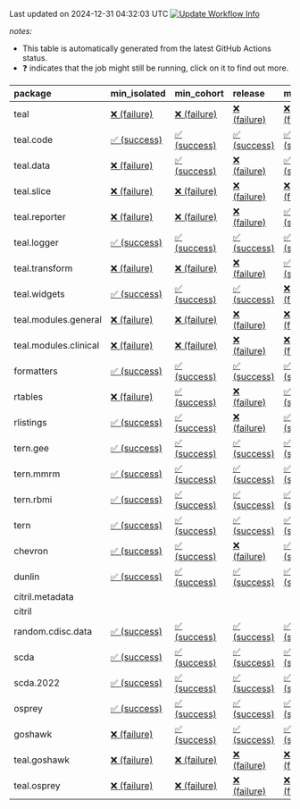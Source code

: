 Last updated on 2024-12-31 04:32:03 UTC [![Update Workflow
Info](https://github.com/averissimo/verdepcheck-status/actions/workflows/update.yaml/badge.svg)](https://github.com/averissimo/verdepcheck-status/actions/workflows/update.yaml)

*notes:*

-   This table is automatically generated from the latest GitHub Actions
    status.
-   ❓ indicates that the job might still be running, click on it to
    find out more.

<table>
<colgroup>
<col style="width: 4%" />
<col style="width: 23%" />
<col style="width: 23%" />
<col style="width: 23%" />
<col style="width: 23%" />
</colgroup>
<thead>
<tr class="header">
<th style="text-align: left;">package</th>
<th style="text-align: left;">min_isolated</th>
<th style="text-align: left;">min_cohort</th>
<th style="text-align: left;">release</th>
<th style="text-align: left;">max</th>
</tr>
</thead>
<tbody>
<tr class="odd">
<td style="text-align: left;">teal</td>
<td
style="text-align: left;"><a href="https://github.com/insightsengineering/teal/actions/runs/12532230219/job/34950744116">❌
(failure)</a></td>
<td
style="text-align: left;"><a href="https://github.com/insightsengineering/teal/actions/runs/12532230219/job/34950744008">❌
(failure)</a></td>
<td
style="text-align: left;"><a href="https://github.com/insightsengineering/teal/actions/runs/12532230219/job/34950744214">❌
(failure)</a></td>
<td
style="text-align: left;"><a href="https://github.com/insightsengineering/teal/actions/runs/12532230219/job/34950743911">❌
(failure)</a></td>
</tr>
<tr class="even">
<td style="text-align: left;">teal.code</td>
<td
style="text-align: left;"><a href="https://github.com/insightsengineering/teal.code/actions/runs/12532241545/job/34950765548">✅
(success)</a></td>
<td
style="text-align: left;"><a href="https://github.com/insightsengineering/teal.code/actions/runs/12532241545/job/34950765421">✅
(success)</a></td>
<td
style="text-align: left;"><a href="https://github.com/insightsengineering/teal.code/actions/runs/12532241545/job/34950765687">✅
(success)</a></td>
<td
style="text-align: left;"><a href="https://github.com/insightsengineering/teal.code/actions/runs/12532241545/job/34950765300">✅
(success)</a></td>
</tr>
<tr class="odd">
<td style="text-align: left;">teal.data</td>
<td
style="text-align: left;"><a href="https://github.com/insightsengineering/teal.data/actions/runs/12532231366/job/34950746107">❌
(failure)</a></td>
<td
style="text-align: left;"><a href="https://github.com/insightsengineering/teal.data/actions/runs/12532231366/job/34950745858">✅
(success)</a></td>
<td
style="text-align: left;"><a href="https://github.com/insightsengineering/teal.data/actions/runs/12532231366/job/34950746224">❌
(failure)</a></td>
<td
style="text-align: left;"><a href="https://github.com/insightsengineering/teal.data/actions/runs/12532231366/job/34950745995">✅
(success)</a></td>
</tr>
<tr class="even">
<td style="text-align: left;">teal.slice</td>
<td
style="text-align: left;"><a href="https://github.com/insightsengineering/teal.slice/actions/runs/12532236004/job/34950754884">❌
(failure)</a></td>
<td
style="text-align: left;"><a href="https://github.com/insightsengineering/teal.slice/actions/runs/12532236004/job/34950754675">❌
(failure)</a></td>
<td
style="text-align: left;"><a href="https://github.com/insightsengineering/teal.slice/actions/runs/12532236004/job/34950754994">❌
(failure)</a></td>
<td
style="text-align: left;"><a href="https://github.com/insightsengineering/teal.slice/actions/runs/12532236004/job/34950754776">❌
(failure)</a></td>
</tr>
<tr class="odd">
<td style="text-align: left;">teal.reporter</td>
<td
style="text-align: left;"><a href="https://github.com/insightsengineering/teal.reporter/actions/runs/12532233489/job/34950749739">❌
(failure)</a></td>
<td
style="text-align: left;"><a href="https://github.com/insightsengineering/teal.reporter/actions/runs/12532233489/job/34950749531">❌
(failure)</a></td>
<td
style="text-align: left;"><a href="https://github.com/insightsengineering/teal.reporter/actions/runs/12532233489/job/34950749817">❌
(failure)</a></td>
<td
style="text-align: left;"><a href="https://github.com/insightsengineering/teal.reporter/actions/runs/12532233489/job/34950749629">✅
(success)</a></td>
</tr>
<tr class="even">
<td style="text-align: left;">teal.logger</td>
<td
style="text-align: left;"><a href="https://github.com/insightsengineering/teal.logger/actions/runs/12532230445/job/34950744487">✅
(success)</a></td>
<td
style="text-align: left;"><a href="https://github.com/insightsengineering/teal.logger/actions/runs/12532230445/job/34950744289">✅
(success)</a></td>
<td
style="text-align: left;"><a href="https://github.com/insightsengineering/teal.logger/actions/runs/12532230445/job/34950744574">✅
(success)</a></td>
<td
style="text-align: left;"><a href="https://github.com/insightsengineering/teal.logger/actions/runs/12532230445/job/34950744388">✅
(success)</a></td>
</tr>
<tr class="odd">
<td style="text-align: left;">teal.transform</td>
<td
style="text-align: left;"><a href="https://github.com/insightsengineering/teal.transform/actions/runs/12532235103/job/34950753335">❌
(failure)</a></td>
<td
style="text-align: left;"><a href="https://github.com/insightsengineering/teal.transform/actions/runs/12532235103/job/34950753196">❌
(failure)</a></td>
<td
style="text-align: left;"><a href="https://github.com/insightsengineering/teal.transform/actions/runs/12532235103/job/34950753401">❌
(failure)</a></td>
<td
style="text-align: left;"><a href="https://github.com/insightsengineering/teal.transform/actions/runs/12532235103/job/34950753263">✅
(success)</a></td>
</tr>
<tr class="even">
<td style="text-align: left;">teal.widgets</td>
<td
style="text-align: left;"><a href="https://github.com/insightsengineering/teal.widgets/actions/runs/12532246429/job/34950774781">✅
(success)</a></td>
<td
style="text-align: left;"><a href="https://github.com/insightsengineering/teal.widgets/actions/runs/12532246429/job/34950774454">✅
(success)</a></td>
<td
style="text-align: left;"><a href="https://github.com/insightsengineering/teal.widgets/actions/runs/12532246429/job/34950774687">✅
(success)</a></td>
<td
style="text-align: left;"><a href="https://github.com/insightsengineering/teal.widgets/actions/runs/12532246429/job/34950774578">❌
(failure)</a></td>
</tr>
<tr class="odd">
<td style="text-align: left;">teal.modules.general</td>
<td
style="text-align: left;"><a href="https://github.com/insightsengineering/teal.modules.general/actions/runs/12532230265/job/34950744023">❌
(failure)</a></td>
<td
style="text-align: left;"><a href="https://github.com/insightsengineering/teal.modules.general/actions/runs/12532230265/job/34950744094">❌
(failure)</a></td>
<td
style="text-align: left;"><a href="https://github.com/insightsengineering/teal.modules.general/actions/runs/12532230265/job/34950744201">❌
(failure)</a></td>
<td
style="text-align: left;"><a href="https://github.com/insightsengineering/teal.modules.general/actions/runs/12532230265/job/34950743939">❌
(failure)</a></td>
</tr>
<tr class="even">
<td style="text-align: left;">teal.modules.clinical</td>
<td
style="text-align: left;"><a href="https://github.com/insightsengineering/teal.modules.clinical/actions/runs/12532240217/job/34950763251">❌
(failure)</a></td>
<td
style="text-align: left;"><a href="https://github.com/insightsengineering/teal.modules.clinical/actions/runs/12532240217/job/34950763153">❌
(failure)</a></td>
<td
style="text-align: left;"><a href="https://github.com/insightsengineering/teal.modules.clinical/actions/runs/12532240217/job/34950763347">❌
(failure)</a></td>
<td
style="text-align: left;"><a href="https://github.com/insightsengineering/teal.modules.clinical/actions/runs/12532240217/job/34950763053">❌
(failure)</a></td>
</tr>
<tr class="odd">
<td style="text-align: left;">formatters</td>
<td
style="text-align: left;"><a href="https://github.com/insightsengineering/formatters/actions/runs/12532237840/job/34950757636">✅
(success)</a></td>
<td
style="text-align: left;"><a href="https://github.com/insightsengineering/formatters/actions/runs/12532237840/job/34950757536">✅
(success)</a></td>
<td
style="text-align: left;"><a href="https://github.com/insightsengineering/formatters/actions/runs/12532237840/job/34950757728">✅
(success)</a></td>
<td
style="text-align: left;"><a href="https://github.com/insightsengineering/formatters/actions/runs/12532237840/job/34950757848">✅
(success)</a></td>
</tr>
<tr class="even">
<td style="text-align: left;">rtables</td>
<td
style="text-align: left;"><a href="https://github.com/insightsengineering/rtables/actions/runs/12532230208/job/34950744038">❌
(failure)</a></td>
<td
style="text-align: left;"><a href="https://github.com/insightsengineering/rtables/actions/runs/12532230208/job/34950743855">✅
(success)</a></td>
<td
style="text-align: left;"><a href="https://github.com/insightsengineering/rtables/actions/runs/12532230208/job/34950744128">❌
(failure)</a></td>
<td
style="text-align: left;"><a href="https://github.com/insightsengineering/rtables/actions/runs/12532230208/job/34950743943">✅
(success)</a></td>
</tr>
<tr class="odd">
<td style="text-align: left;">rlistings</td>
<td
style="text-align: left;"><a href="https://github.com/insightsengineering/rlistings/actions/runs/12532232818/job/34950748402">✅
(success)</a></td>
<td
style="text-align: left;"><a href="https://github.com/insightsengineering/rlistings/actions/runs/12532232818/job/34950748329">✅
(success)</a></td>
<td
style="text-align: left;"><a href="https://github.com/insightsengineering/rlistings/actions/runs/12532232818/job/34950748503">❌
(failure)</a></td>
<td
style="text-align: left;"><a href="https://github.com/insightsengineering/rlistings/actions/runs/12532232818/job/34950748249">✅
(success)</a></td>
</tr>
<tr class="even">
<td style="text-align: left;">tern.gee</td>
<td
style="text-align: left;"><a href="https://github.com/insightsengineering/tern.gee/actions/runs/12532239989/job/34950762735">✅
(success)</a></td>
<td
style="text-align: left;"><a href="https://github.com/insightsengineering/tern.gee/actions/runs/12532239989/job/34950762556">✅
(success)</a></td>
<td
style="text-align: left;"><a href="https://github.com/insightsengineering/tern.gee/actions/runs/12532239989/job/34950762818">✅
(success)</a></td>
<td
style="text-align: left;"><a href="https://github.com/insightsengineering/tern.gee/actions/runs/12532239989/job/34950762630">✅
(success)</a></td>
</tr>
<tr class="odd">
<td style="text-align: left;">tern.mmrm</td>
<td
style="text-align: left;"><a href="https://github.com/insightsengineering/tern.mmrm/actions/runs/12532245586/job/34950773568">✅
(success)</a></td>
<td
style="text-align: left;"><a href="https://github.com/insightsengineering/tern.mmrm/actions/runs/12532245586/job/34950773476">✅
(success)</a></td>
<td
style="text-align: left;"><a href="https://github.com/insightsengineering/tern.mmrm/actions/runs/12532245586/job/34950773689">✅
(success)</a></td>
<td
style="text-align: left;"><a href="https://github.com/insightsengineering/tern.mmrm/actions/runs/12532245586/job/34950773368">✅
(success)</a></td>
</tr>
<tr class="even">
<td style="text-align: left;">tern.rbmi</td>
<td
style="text-align: left;"><a href="https://github.com/insightsengineering/tern.rbmi/actions/runs/12532237848/job/34950757764">✅
(success)</a></td>
<td
style="text-align: left;"><a href="https://github.com/insightsengineering/tern.rbmi/actions/runs/12532237848/job/34950757581">✅
(success)</a></td>
<td
style="text-align: left;"><a href="https://github.com/insightsengineering/tern.rbmi/actions/runs/12532237848/job/34950757857">✅
(success)</a></td>
<td
style="text-align: left;"><a href="https://github.com/insightsengineering/tern.rbmi/actions/runs/12532237848/job/34950757679">✅
(success)</a></td>
</tr>
<tr class="odd">
<td style="text-align: left;">tern</td>
<td
style="text-align: left;"><a href="https://github.com/insightsengineering/tern/actions/runs/12532233460/job/34950749651">✅
(success)</a></td>
<td
style="text-align: left;"><a href="https://github.com/insightsengineering/tern/actions/runs/12532233460/job/34950749536">✅
(success)</a></td>
<td
style="text-align: left;"><a href="https://github.com/insightsengineering/tern/actions/runs/12532233460/job/34950749741">✅
(success)</a></td>
<td
style="text-align: left;"><a href="https://github.com/insightsengineering/tern/actions/runs/12532233460/job/34950749423">✅
(success)</a></td>
</tr>
<tr class="even">
<td style="text-align: left;">chevron</td>
<td
style="text-align: left;"><a href="https://github.com/insightsengineering/chevron/actions/runs/12532240946/job/34950764575">✅
(success)</a></td>
<td
style="text-align: left;"><a href="https://github.com/insightsengineering/chevron/actions/runs/12532240946/job/34950764466">✅
(success)</a></td>
<td
style="text-align: left;"><a href="https://github.com/insightsengineering/chevron/actions/runs/12532240946/job/34950764682">❌
(failure)</a></td>
<td
style="text-align: left;"><a href="https://github.com/insightsengineering/chevron/actions/runs/12532240946/job/34950764343">✅
(success)</a></td>
</tr>
<tr class="odd">
<td style="text-align: left;">dunlin</td>
<td
style="text-align: left;"><a href="https://github.com/insightsengineering/dunlin/actions/runs/12532241087/job/34950764798">✅
(success)</a></td>
<td
style="text-align: left;"><a href="https://github.com/insightsengineering/dunlin/actions/runs/12532241087/job/34950764672">✅
(success)</a></td>
<td
style="text-align: left;"><a href="https://github.com/insightsengineering/dunlin/actions/runs/12532241087/job/34950764920">✅
(success)</a></td>
<td
style="text-align: left;"><a href="https://github.com/insightsengineering/dunlin/actions/runs/12532241087/job/34950764560">✅
(success)</a></td>
</tr>
<tr class="even">
<td style="text-align: left;">citril.metadata</td>
<td style="text-align: left;"></td>
<td style="text-align: left;"></td>
<td style="text-align: left;"></td>
<td style="text-align: left;"></td>
</tr>
<tr class="odd">
<td style="text-align: left;">citril</td>
<td style="text-align: left;"></td>
<td style="text-align: left;"></td>
<td style="text-align: left;"></td>
<td style="text-align: left;"></td>
</tr>
<tr class="even">
<td style="text-align: left;">random.cdisc.data</td>
<td
style="text-align: left;"><a href="https://github.com/insightsengineering/random.cdisc.data/actions/runs/12532236401/job/34950755489">✅
(success)</a></td>
<td
style="text-align: left;"><a href="https://github.com/insightsengineering/random.cdisc.data/actions/runs/12532236401/job/34950755392">✅
(success)</a></td>
<td
style="text-align: left;"><a href="https://github.com/insightsengineering/random.cdisc.data/actions/runs/12532236401/job/34950755602">✅
(success)</a></td>
<td
style="text-align: left;"><a href="https://github.com/insightsengineering/random.cdisc.data/actions/runs/12532236401/job/34950755293">✅
(success)</a></td>
</tr>
<tr class="odd">
<td style="text-align: left;">scda</td>
<td
style="text-align: left;"><a href="https://github.com/insightsengineering/scda/actions/runs/10437595381/job/28903950666">✅
(success)</a></td>
<td
style="text-align: left;"><a href="https://github.com/insightsengineering/scda/actions/runs/10437595381/job/28903950617">✅
(success)</a></td>
<td
style="text-align: left;"><a href="https://github.com/insightsengineering/scda/actions/runs/10437595381/job/28903950725">✅
(success)</a></td>
<td
style="text-align: left;"><a href="https://github.com/insightsengineering/scda/actions/runs/10437595381/job/28903950525">✅
(success)</a></td>
</tr>
<tr class="even">
<td style="text-align: left;">scda.2022</td>
<td
style="text-align: left;"><a href="https://github.com/insightsengineering/scda.2022/actions/runs/10336794308/job/28612920887">✅
(success)</a></td>
<td
style="text-align: left;"><a href="https://github.com/insightsengineering/scda.2022/actions/runs/10336794308/job/28612920603">✅
(success)</a></td>
<td
style="text-align: left;"><a href="https://github.com/insightsengineering/scda.2022/actions/runs/10336794308/job/28612920985">✅
(success)</a></td>
<td
style="text-align: left;"><a href="https://github.com/insightsengineering/scda.2022/actions/runs/10336794308/job/28612920798">✅
(success)</a></td>
</tr>
<tr class="odd">
<td style="text-align: left;">osprey</td>
<td
style="text-align: left;"><a href="https://github.com/insightsengineering/osprey/actions/runs/12532244709/job/34950771873">✅
(success)</a></td>
<td
style="text-align: left;"><a href="https://github.com/insightsengineering/osprey/actions/runs/12532244709/job/34950771957">✅
(success)</a></td>
<td
style="text-align: left;"><a href="https://github.com/insightsengineering/osprey/actions/runs/12532244709/job/34950772111">✅
(success)</a></td>
<td
style="text-align: left;"><a href="https://github.com/insightsengineering/osprey/actions/runs/12532244709/job/34950772041">✅
(success)</a></td>
</tr>
<tr class="even">
<td style="text-align: left;">goshawk</td>
<td
style="text-align: left;"><a href="https://github.com/insightsengineering/goshawk/actions/runs/12532237836/job/34950757829">❌
(failure)</a></td>
<td
style="text-align: left;"><a href="https://github.com/insightsengineering/goshawk/actions/runs/12532237836/job/34950757739">✅
(success)</a></td>
<td
style="text-align: left;"><a href="https://github.com/insightsengineering/goshawk/actions/runs/12532237836/job/34950757936">✅
(success)</a></td>
<td
style="text-align: left;"><a href="https://github.com/insightsengineering/goshawk/actions/runs/12532237836/job/34950757634">✅
(success)</a></td>
</tr>
<tr class="odd">
<td style="text-align: left;">teal.goshawk</td>
<td
style="text-align: left;"><a href="https://github.com/insightsengineering/teal.goshawk/actions/runs/12532236723/job/34950756260">❌
(failure)</a></td>
<td
style="text-align: left;"><a href="https://github.com/insightsengineering/teal.goshawk/actions/runs/12532236723/job/34950755955">❌
(failure)</a></td>
<td
style="text-align: left;"><a href="https://github.com/insightsengineering/teal.goshawk/actions/runs/12532236723/job/34950756363">❌
(failure)</a></td>
<td
style="text-align: left;"><a href="https://github.com/insightsengineering/teal.goshawk/actions/runs/12532236723/job/34950756088">❌
(failure)</a></td>
</tr>
<tr class="even">
<td style="text-align: left;">teal.osprey</td>
<td
style="text-align: left;"><a href="https://github.com/insightsengineering/teal.osprey/actions/runs/12532241818/job/34950765733">❌
(failure)</a></td>
<td
style="text-align: left;"><a href="https://github.com/insightsengineering/teal.osprey/actions/runs/12532241818/job/34950765639">❌
(failure)</a></td>
<td
style="text-align: left;"><a href="https://github.com/insightsengineering/teal.osprey/actions/runs/12532241818/job/34950765811">❌
(failure)</a></td>
<td
style="text-align: left;"><a href="https://github.com/insightsengineering/teal.osprey/actions/runs/12532241818/job/34950765539">❌
(failure)</a></td>
</tr>
</tbody>
</table>

